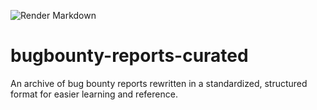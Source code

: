 ![Render Markdown](https://github.com/redtrib3/bugbounty-reports-curated/actions/workflows/render-md_action.yml/badge.svg)
# bugbounty-reports-curated
An archive of bug bounty reports rewritten in a standardized, structured format for easier learning and reference.
